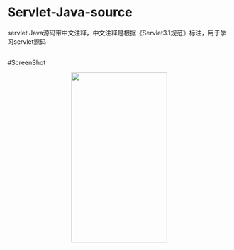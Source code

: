 # Servlet-Java-source
servlet Java源码带中文注释，中文注释是根据《Servlet3.1规范》标注，用于学习servlet源码

##
#ScreenShot

<div align=center><img width="216" height="384" src="https://github.com/lintianlin/Servlet-Java-source/blob/master/pic01.png"/></div>
